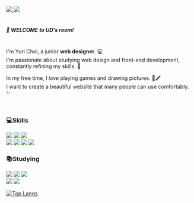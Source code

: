 <div>
    <a href="mailto:dkaqktk38@gmail.com">
        <img src="https://img.shields.io/badge/Gmail-EA4335?style=for-the-badge&logo=Gmail&logoColor=white"> 
    </a>
    <a href="https://www.instagram.com/ud_intheroom">
        <img src="https://img.shields.io/badge/Instagram-E4405F?style=for-the-badge&logo=Instagram&logoColor=white"> 
    </a>
</div>

<!--![header](https://capsule-render.vercel.app/api?type=venom&color=timeGradient&height=300&section=header&text=UD's%20ROOM&fontSize=60&desc=Hello👋%20I'm%20web%20designer%20Yuri%20Choi!&descSize=18&fontAlignY=48)-->
<br/>

##### 👋 WELCOME to UD's room! <br /><br />
I'm Yuri Choi, a junior <b>web designer</b>. 💻 <br />
I'm passionate about studying web design and front-end development, constantly refining my skills. 📝

In my free time, I love playing games and drawing pictures. 🧩🖍 <br />
I want to create a beautiful website that many people can use comfortably. ✨


 <br />

### 💻Skills

![](https://img.shields.io/badge/HTML5-E34F26?style=for-the-badge&logo=html5&logoColor=white)
![](https://img.shields.io/badge/CSS-239120?&style=for-the-badge&logo=css3&logoColor=white)
![](https://img.shields.io/badge/JavaScript-F7DF1E?style=for-the-badge&logo=JavaScript&logoColor=white) <br />
![](https://img.shields.io/badge/GitHub-100000?style=for-the-badge&logo=github&logoColor=white)
![](https://img.shields.io/badge/Sass-CC6699?style=for-the-badge&logo=sass&logoColor=white)
![](https://img.shields.io/badge/jQuery-0769AD?style=for-the-badge&logo=jquery&logoColor=white)
![](https://img.shields.io/badge/npm-CB3837?style=for-the-badge&logo=npm&logoColor=white)
<br />

### 📚Studying

![](https://img.shields.io/badge/React-20232A?style=for-the-badge&logo=react&logoColor=61DAFB)
![](https://img.shields.io/badge/TypeScript-007ACC?style=for-the-badge&logo=typescript&logoColor=white)
![](https://img.shields.io/badge/styled--components-DB7093?style=for-the-badge&logo=styled-components&logoColor=white) <br />
![](https://img.shields.io/badge/Vue.js-35495E?style=for-the-badge&logo=vue.js&logoColor=4FC08D)
![](https://img.shields.io/badge/Node.js-43853D?style=for-the-badge&logo=node.js&logoColor=white)
<br />

[![Top Langs](https://github-readme-stats.vercel.app/api/top-langs/?username=UDintheroom)](https://github.com/UDintheroom/github-readme-stats) 
